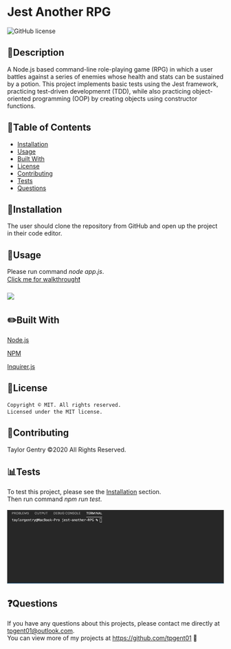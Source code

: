 # Jest Another RPG
![GitHub license](https://img.shields.io/badge/license-MIT-blue.svg)

## 💬Description 

A Node.js based command-line role-playing game (RPG) in which a user battles against a series of enemies whose health and stats can be sustained by a potion. This project implements basic tests using the Jest framework, practicing test-driven developmennt (TDD), while also practicing object-oriented programming (OOP) by creating objects using constructor functions.


## 📓Table of Contents

* [Installation](#installation)
* [Usage](#usage)
* [Built With](#built)
* [License](#license)
* [Contributing](#contributing)
* [Tests](#tests)
* [Questions](#questions)


## 🔌Installation

The user should clone the repository from GitHub and open up the project in their code editor.


## 🎨Usage 
Please run command _node app.js_.
<br>[Click me for walkthrough❗️](https://drive.google.com/file/d/1_MROsTzq2raz74C_XY3Nl1DGxqNmPP5m/view)</br>
<br>![](assets/play.gif)</br>


## ✏️Built With

<p><a href="https://nodejs.org/">Node.js</a></p>
<p><a href="https://www.npmjs.com/">NPM</a></p>
<p><a href="https://www.npmjs.com/package/inquirer">Inquirer.js</a></p>


## 🔐License
```
Copyright © MIT. All rights reserved. 
Licensed under the MIT license.
```


## 📌Contributing

Taylor Gentry ©2020 All Rights Reserved.


## 📊Tests

To test this project, please see the [Installation](#installation) section. 
<br>Then run command _npm run test_.</br>
<br>![](assets/test.gif)</br>


## ❓Questions
If you have any questions about this projects, please contact me directly at tpgent01@outlook.com. 
<br>You can view more of my projects at https://github.com/tpgent01 👾</br>
